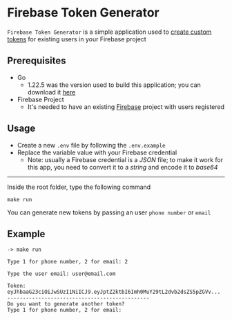 # Firebase Token Generator

`Firebase Token Generator` is a simple application used to [create custom tokens](https://firebase.google.com/docs/auth/admin/create-custom-tokens) for existing users in your Firebase project

## Prerequisites

- Go
  - 1.22.5 was the version used to build this application; you can download it [here](https://go.dev/)
- Firebase Project
  - It's needed to have an existing [Firebase](https://firebase.google.com/) project with users registered

## Usage

- Create a new `.env` file by following the `.env.example`
- Replace the variable value with your Firebase credential
  - Note: usually a Firebase credential is a _JSON_ file; to make it work for this app, you need to convert it to a _string_ and encode it to _base64_

---

Inside the root folder, type the following command

```
make run
```

You can generate new tokens by passing an user `phone number` or `email`

## Example

```
-> make run

Type 1 for phone number, 2 for email: 2

Type the user email: user@email.com

Token: eyJhbaaG23ciOiJwSUzI1NiICJ9.eyJptZ2ktbI6Imh0MuY29tL2dvb2dsZS5pZGVv...
----------------------------------------------
Do you want to generate another token?
Type 1 for phone number, 2 for email:
```

